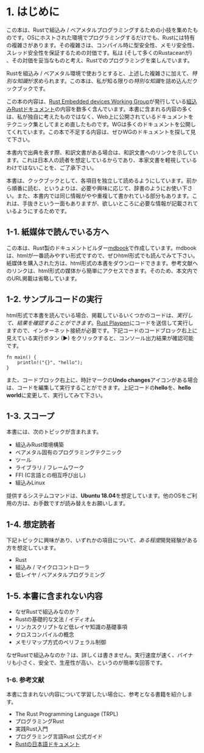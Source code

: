 # 1. はじめに

この本は、Rustで組込み / ベアメタルプログラミングするための小技を集めたものです。OSにホストされた環境でプログラミングするだけでも、Rustには特有の複雑さがあります。その複雑さは、コンパイル時に型安全性、メモリ安全性、スレッド安全性を保証するための対価です。私は (そして多くのRustaceanが) 、その対価を妥当なものと考え、Rustでのプログラミングを楽しんでいます。

Rustを組込み / ベアメタル環境で使おうとすると、上述した複雑さに加えて、*特別な知識*が求められます。この本は、私が知る限りの*特別な知識*を詰め込んだクックブックです。

この本の内容は、[Rust Embedded devices Working Group]が発行している[組込みRustドキュメント]の内容を数多く含んでいます。本書に含まれる内容の多くは、私が独自に考えたものではなく、Web上に公開されているドキュメントをテクニック集としてまとめ直したものです。WGは多くのドキュメントを公開してくれています。この本で不足する内容は、ぜひWGのドキュメントを探して見て下さい。

[Rust Embedded devices Working Group]: https://github.com/rust-embedded/wg
[組込みRustドキュメント]: https://docs.rust-embedded.org/

本書内で出典を表す際、和訳文書がある場合は、和訳文書へのリンクを示しています。これは日本人の読者を想定しているからであり、本家文書を軽視しているわけではないことを、ご了承下さい。

本書は、クックブックとして、各項目を独立して読めるようにしています。前から順番に読む、というよりは、必要や興味に応じて、辞書のようにお使い下さい。また、本書内では同じ情報がやや重複して書かれている部分もあります。これは、手抜きという一面もありますが、欲しいところに必要な情報が記載されているようにするためです。

## 1-1. 紙媒体で読んでいる方へ

この本は、Rust製のドキュメントビルダー[mdbook]で作成しています。mdbookは、htmlが一番読みやすい形式ですので、ぜひhtml形式でも読んでみて下さい。紙媒体を購入された方は、html形式の本書をダウンロードできます。参考文献へのリンクは、html形式の媒体から簡単にアクセスできます。そのため、本文内でのURL掲載は省略しています。

[mdbook]: https://rust-lang-nursery.github.io/mdBook/

## 1-2. サンプルコードの実行

html形式で本書を読んでいる場合、掲載しているいくつかのコードは、*実行して、結果を確認することができます*。[Rust Playpen]にコードを送信して実行しますので、インターネット接続が必要です。下記コードのコードブロック右上に見えている実行ボタン (▶) をクリックすると、コンソール出力結果が確認可能です。

[Rust Playpen]: https://play.rust-lang.org/

```rust,editable
fn main() {
    println!("{}", "hello");
}
```

また、コードブロック右上に、時計マークの**Undo changes**アイコンがある場合は、コードを編集して実行することができます。上記コードの**hello**を、**hello world**に変更して、実行してみて下さい。

## 1-3. スコープ

本書には、次のトピックが含まれます。

- 組込みRust環境構築
- ベアメタル固有のプログラミングテクニック
- ツール
- ライブラリ / フレームワーク
- FFI (C言語との相互呼び出し)
- 組込みLinux

提供するシステムコマンドは、**Ubuntu 18.04**を想定しています。他のOSをご利用の方は、お手数ですが読み替えをお願いします。

## 1-4. 想定読者

下記トピックに興味があり、いずれかの項目について、*ある程度*開発経験がある方を想定しています。

- Rust
- 組込み / マイクロコントローラ
- 低レイヤ / ベアメタルプログラミング

## 1-5. 本書に含まれない内容

- なぜRustで組込みなのか？
- Rustの基礎的な文法 / イディオム
- リンカスクリプトなど低レイヤ知識の基礎事項
- クロスコンパイルの概念
- メモリマップ方式のペリフェラル制御

なぜRustで組込みなのか？は、詳しくは書きません。実行速度が速く、バイナリも小さく、安全で、生産性が高い、というのが簡単な回答です。

### 1-6. 参考文献

本書に含まれない内容について学習したい場合に、参考となる書籍を紹介します。

- The Rust Programming Language (TRPL)
- プログラミングRust
- 実践Rust入門
- プログラミング言語Rust 公式ガイド
- [Rustの日本語ドキュメント]

[Rustの日本語ドキュメント]: https://doc.rust-jp.rs/
